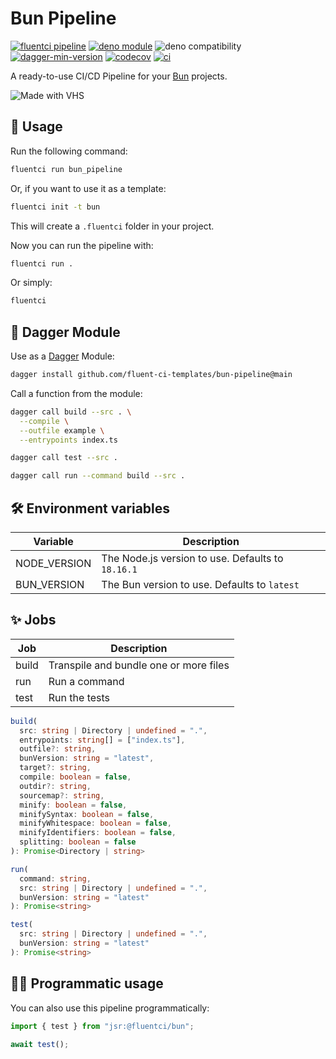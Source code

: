 # Bun Pipeline

[![fluentci pipeline](https://img.shields.io/badge/dynamic/json?label=pkg.fluentci.io&labelColor=%23000&color=%23460cf1&url=https%3A%2F%2Fapi.fluentci.io%2Fv1%2Fpipeline%2Fbun_pipeline&query=%24.version)](https://pkg.fluentci.io/bun_pipeline)
[![deno module](https://shield.deno.dev/x/bun_pipeline)](https://deno.land/x/bun_pipeline)
![deno compatibility](https://shield.deno.dev/deno/^1.41)
[![dagger-min-version](https://img.shields.io/badge/dagger-v0.10.0-blue?color=3D66FF&labelColor=000000)](https://dagger.io)
[![codecov](https://img.shields.io/codecov/c/gh/fluent-ci-templates/bun-pipeline)](https://codecov.io/gh/fluent-ci-templates/bun-pipeline)
[![ci](https://github.com/fluent-ci-templates/bun-pipeline/actions/workflows/ci.yml/badge.svg)](https://github.com/fluent-ci-templates/bun-pipeline/actions/workflows/ci.yml)

A ready-to-use CI/CD Pipeline for your [Bun](https://bun.sh) projects.

![Made with VHS](https://vhs.charm.sh/vhs-2vYAlYsrKSytuEyoxMfYdg.gif)

## 🚀 Usage

Run the following command:

```bash
fluentci run bun_pipeline
```

Or, if you want to use it as a template:

```bash
fluentci init -t bun
```

This will create a `.fluentci` folder in your project.

Now you can run the pipeline with:

```bash
fluentci run .
```

Or simply:

```bash
fluentci
```

## 🧩 Dagger Module

Use as a [Dagger](https://dagger.io) Module:

```bash
dagger install github.com/fluent-ci-templates/bun-pipeline@main
```

Call a function from the module:

```bash
dagger call build --src . \
  --compile \
  --outfile example \
  --entrypoints index.ts

dagger call test --src .

dagger call run --command build --src .
```

## 🛠️ Environment variables

| Variable     | Description                                      |
| ------------ | ------------------------------------------------ |
| NODE_VERSION | The Node.js version to use. Defaults to `18.16.1`|
| BUN_VERSION  | The Bun version to use. Defaults to `latest`      |

## ✨ Jobs

| Job    | Description                            |
| ------ | -------------------------------------- |
| build  | Transpile and bundle one or more files |
| run    | Run a command                          |
| test   | Run the tests                          |

```typescript
build(
  src: string | Directory | undefined = ".",
  entrypoints: string[] = ["index.ts"],
  outfile?: string,
  bunVersion: string = "latest",
  target?: string,
  compile: boolean = false,
  outdir?: string,
  sourcemap?: string,
  minify: boolean = false,
  minifySyntax: boolean = false,
  minifyWhitespace: boolean = false,
  minifyIdentifiers: boolean = false,
  splitting: boolean = false
): Promise<Directory | string>

run(
  command: string,
  src: string | Directory | undefined = ".",
  bunVersion: string = "latest"
): Promise<string>

test(
  src: string | Directory | undefined = ".",
  bunVersion: string = "latest"
): Promise<string>

```

## 👨‍💻 Programmatic usage

You can also use this pipeline programmatically:

```ts
import { test } from "jsr:@fluentci/bun";

await test();
```
